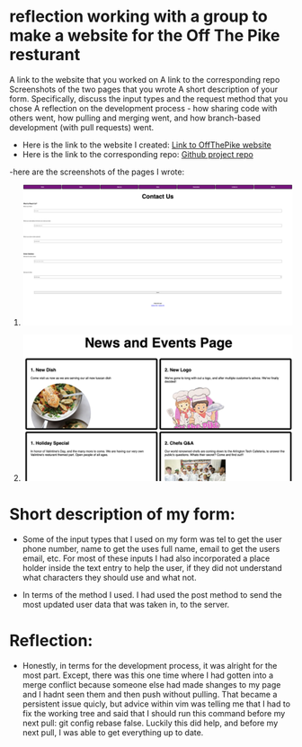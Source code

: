 #  reflection working with a group to make a website for the Off The Pike resturant

A link to the website that you worked on
A link to the corresponding repo
Screenshots of the two pages that you wrote
A short description of your form. Specifically, discuss the input types and the request method that you chose
A reflection on the development process - how sharing code with others went, how pulling and merging went, and how branch-based development (with pull requests) went.

- Here is the link to the website I created: 
 [Link to OffThePike website](https://notabotdaniel.github.io/OffThePike/)
- Here is the link to the corresponding repo:
 [Github project repo](https://github.com/NotABotDaniel/OffThePike)

-here are the screenshots of the pages I wrote:
  
   1. ![This is the Contact Form](../image/ContactUs.png)
   
   2. ![This is the News and Events Page](../image/News&EventsPage.png)
  

# Short description of my form:
 - Some of the input types that I used on my form was tel to get the user phone number, name to get the uses full name, email to get the users email, etc. For most of these inputs I had also incorporated a place holder inside the text entry to help the user, if they did not understand what characters they should use and what not.

- In terms of the method I used. I had used the post method to send the most updated user data that was taken in, to the server.

# Reflection: 
-  Honestly, in terms for the development process, it was alright for the most part. Except, there was this one time where I had gotten into a merge conflict because someone else had made shanges to my page and I hadnt seen them and then push without pulling. That became a persistent issue quicly, but advice within vim was telling me that I had to fix the working tree and said that I should run this command before my next pull: git config rebase false. Luckily this did help, and before my next pull, I was able to get everything up to date. 
